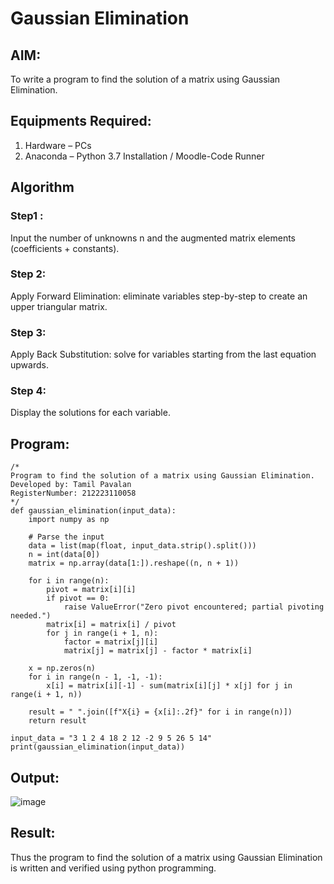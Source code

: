 # Gaussian Elimination

## AIM:
To write a program to find the solution of a matrix using Gaussian Elimination.

## Equipments Required:
1. Hardware – PCs
2. Anaconda – Python 3.7 Installation / Moodle-Code Runner

## Algorithm
### Step1 :
Input the number of unknowns n and the augmented matrix elements (coefficients + constants).
### Step 2:
Apply Forward Elimination: eliminate variables step-by-step to create an upper triangular matrix.
### Step 3:
Apply Back Substitution: solve for variables starting from the last equation upwards.
### Step 4:
Display the solutions for each variable.

## Program:
```
/*
Program to find the solution of a matrix using Gaussian Elimination.
Developed by: Tamil Pavalan
RegisterNumber: 212223110058
*/
def gaussian_elimination(input_data):
    import numpy as np

    # Parse the input
    data = list(map(float, input_data.strip().split()))
    n = int(data[0])
    matrix = np.array(data[1:]).reshape((n, n + 1))

    for i in range(n):
        pivot = matrix[i][i]
        if pivot == 0:
            raise ValueError("Zero pivot encountered; partial pivoting needed.")
        matrix[i] = matrix[i] / pivot
        for j in range(i + 1, n):
            factor = matrix[j][i]
            matrix[j] = matrix[j] - factor * matrix[i]

    x = np.zeros(n)
    for i in range(n - 1, -1, -1):
        x[i] = matrix[i][-1] - sum(matrix[i][j] * x[j] for j in range(i + 1, n))

    result = " ".join([f"X{i} = {x[i]:.2f}" for i in range(n)])
    return result

input_data = "3 1 2 4 18 2 12 -2 9 5 26 5 14"
print(gaussian_elimination(input_data))
```

## Output:

![image](https://github.com/user-attachments/assets/c513ad55-262d-47dc-baa0-f9eee81443a8)




## Result:
Thus the program to find the solution of a matrix using Gaussian Elimination is written and verified using python programming.


